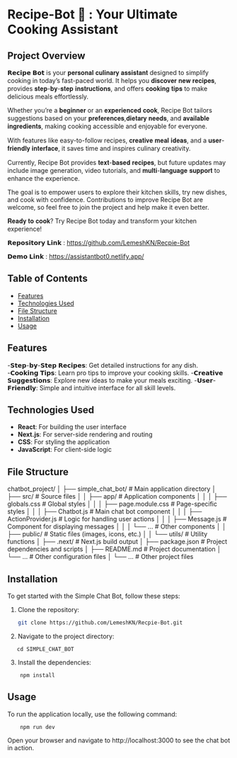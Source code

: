 
#  Recipe-Bot 🤖 : Your Ultimate Cooking Assistant 


## Project Overview
𝗥𝗲𝗰𝗶𝗽𝗲 𝗕𝗼𝘁 is your 𝐩𝐞𝐫𝐬𝐨𝐧𝐚𝐥 𝐜𝐮𝐥𝐢𝐧𝐚𝐫𝐲 𝐚𝐬𝐬𝐢𝐬𝐭𝐚𝐧𝐭 designed to simplify cooking in today’s fast-paced world. It helps you 𝐝𝐢𝐬𝐜𝐨𝐯𝐞𝐫 𝐧𝐞𝐰 𝐫𝐞𝐜𝐢𝐩𝐞𝐬, provides 𝐬𝐭𝐞𝐩-𝐛𝐲-𝐬𝐭𝐞𝐩 𝐢𝐧𝐬𝐭𝐫𝐮𝐜𝐭𝐢𝐨𝐧𝐬, and offers 𝐜𝐨𝐨𝐤𝐢𝐧𝐠 𝐭𝐢𝐩𝐬 to make delicious meals effortlessly.

Whether you’re a 𝐛𝐞𝐠𝐢𝐧𝐧𝐞𝐫 or an 𝐞𝐱𝐩𝐞𝐫𝐢𝐞𝐧𝐜𝐞𝐝 𝐜𝐨𝐨𝐤, Recipe Bot tailors suggestions based on your 𝐩𝐫𝐞𝐟𝐞𝐫𝐞𝐧𝐜𝐞𝐬,𝐝𝐢𝐞𝐭𝐚𝐫𝐲 𝐧𝐞𝐞𝐝𝐬, and 𝐚𝐯𝐚𝐢𝐥𝐚𝐛𝐥𝐞 𝐢𝐧𝐠𝐫𝐞𝐝𝐢𝐞𝐧𝐭𝐬, making cooking accessible and enjoyable for everyone.

With features like easy-to-follow recipes, 𝐜𝐫𝐞𝐚𝐭𝐢𝐯𝐞 𝐦𝐞𝐚𝐥 𝐢𝐝𝐞𝐚𝐬, and a 𝐮𝐬𝐞𝐫-𝐟𝐫𝐢𝐞𝐧𝐝𝐥𝐲 𝐢𝐧𝐭𝐞𝐫𝐟𝐚𝐜𝐞, it saves time and inspires culinary creativity.

Currently, Recipe Bot provides 𝐭𝐞𝐱𝐭-𝐛𝐚𝐬𝐞𝐝 𝐫𝐞𝐜𝐢𝐩𝐞𝐬, but future updates may include image generation, video tutorials, and 𝐦𝐮𝐥𝐭𝐢-𝐥𝐚𝐧𝐠𝐮𝐚𝐠𝐞 𝐬𝐮𝐩𝐩𝐨𝐫𝐭 to enhance the experience.

The goal is to empower users to explore their kitchen skills, try new dishes, and cook with confidence. Contributions to improve Recipe Bot are welcome, so feel free to join the project and help make it even better.

𝐑𝐞𝐚𝐝𝐲 𝐭𝐨 𝐜𝐨𝐨𝐤? Try Recipe Bot today and transform your kitchen experience!


𝗥𝗲𝗽𝗼𝘀𝗶𝘁𝗼𝗿𝘆 𝗟𝗶𝗻𝗸 : https://github.com/LemeshKN/Recpie-Bot

𝗗𝗲𝗺𝗼 𝗟𝗶𝗻𝗸  : https://assistantbot0.netlify.app/

## Table of Contents
- [Features](#features)
- [Technologies Used](#technologies-used)
- [File Structure](#file-structure)
- [Installation](#installation)
- [Usage](#usage)


## Features
-𝗦𝘁𝗲𝗽-𝗯𝘆-𝗦𝘁𝗲𝗽 𝗥𝗲𝗰𝗶𝗽𝗲𝘀: Get detailed instructions for any dish.
-𝗖𝗼𝗼𝗸𝗶𝗻𝗴 𝗧𝗶𝗽𝘀: Learn pro tips to improve your cooking skills.
-𝗖𝗿𝗲𝗮𝘁𝗶𝘃𝗲 𝗦𝘂𝗴𝗴𝗲𝘀𝘁𝗶𝗼𝗻𝘀: Explore new ideas to make your meals exciting.
-𝗨𝘀𝗲𝗿-𝗙𝗿𝗶𝗲𝗻𝗱𝗹𝘆: Simple and intuitive interface for all skill levels.

## Technologies Used
- **React**: For building the user interface
- **Next.js**: For server-side rendering and routing
- **CSS**: For styling the application
- **JavaScript**: For client-side logic

## File Structure

chatbot_project/
│
├── simple_chat_bot/                # Main application directory
│   ├── src/                        # Source files
│   │   ├── app/                    # Application components
│   │   │   ├── globals.css         # Global styles
│   │   │   ├── page.module.css      # Page-specific styles
│   │   │   ├── Chatbot.js          # Main chat bot component
│   │   │   ├── ActionProvider.js    # Logic for handling user actions
│   │   │   ├── Message.js           # Component for displaying messages
│   │   │   └── ...                  # Other components
│   │   ├── public/                  # Static files (images, icons, etc.)
│   │   └── utils/                   # Utility functions
│   ├── .next/                      # Next.js build output
│   ├── package.json                 # Project dependencies and scripts
│   ├── README.md                    # Project documentation
│   └── ...                          # Other configuration files
│
└── ...                              # Other project files

## Installation
To get started with the Simple Chat Bot, follow these steps:

1. Clone the repository:
   ```bash
   git clone https://github.com/LemeshKN/Recpie-Bot.git

2. Navigate to the project directory:  
```
   cd SIMPLE_CHAT_BOT
```
3. Install the dependencies:     
``` 
    npm install
```
## Usage
To run the application locally, use the following command:
```
    npm run dev 
```

Open your browser and navigate to http://localhost:3000 to see the chat bot in action.



